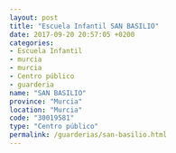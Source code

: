 ```yaml
---
layout: post
title: "Escuela Infantil SAN BASILIO"
date: 2017-09-20 20:57:05 +0200
categories:
- Escuela Infantil
- murcia
- murcia
- Centro público
- guarderia
name: "SAN BASILIO"
province: "Murcia"
location: "Murcia"
code: "30019581"
type: "Centro público"
permalink: /guarderias/san-basilio.html
---
```

